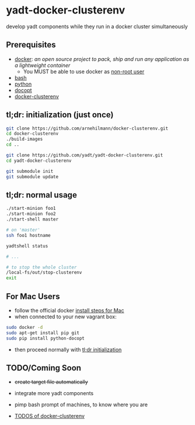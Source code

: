 yadt-docker-clusterenv
======================

develop yadt components while they run in a docker cluster simultaneously

Prerequisites
-------------

* [docker](https://www.docker.io/): *an open source project to pack, ship and run any application as a lightweight container*
    * You MUST be able to use docker as [non-root user](http://docs.docker.io/en/latest/use/basics/#why-sudo)
* [bash](http://www.gnu.org/software/bash/)
* [python](http://www.python.org/)
* [docopt](http://docopt.org/)
* [docker-clusterenv](https://github.com/arnehilmann/docker-clusterenv.git)


tl;dr: initialization (just once)
---------------------------------

```bash
git clone https://github.com/arnehilmann/docker-clusterenv.git
cd docker-clusterenv
./build-images
cd ..

git clone https://github.com/yadt/yadt-docker-clusterenv.git
cd yadt-docker-clusterenv

git submodule init
git submodule update
```

tl;dr: normal usage
-------------------

```bash
./start-minion foo1
./start-minion foo2
./start-shell master

# on 'master'
ssh foo1 hostname

yadtshell status

# ...

# to stop the whole cluster
/local-fs/out/stop-clusterenv
exit
```

For Mac Users
-------------

* follow the official docker [install steps for Mac](http://docs.docker.io/en/latest/installation/vagrant/)
* when connected to your new vagrant box:
```bash
sudo docker -d
sudo apt-get install pip git
sudo pip install python-docopt
```

* then proceed normally with [tl;dr initialization](https://github.com/yadt/yadt-docker-clusterenv#tldr-initialization-just-once)

TODO/Coming Soon
----------------

* ~~create target file automatically~~
* integrate more yadt components
* pimp bash prompt of machines, to know where you are

* [TODOS of docker-clusterenv](https://github.com/arnehilmann/docker-clusterenv#todo)

